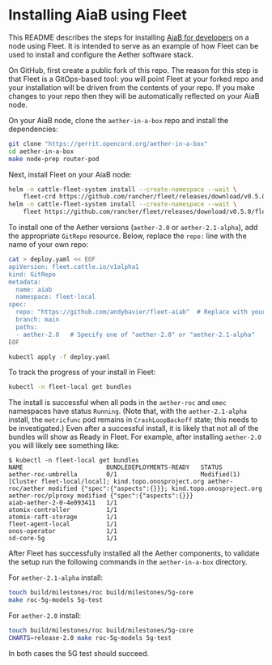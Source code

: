# Installing AiaB using Fleet

This README describes the steps for installing [AiaB for developers](https://docs.aetherproject.org/master/developer/aiab.html#)
on a node using Fleet. It is intended to serve as an example of how Fleet can be used to install
and configure the Aether software stack.

On GitHub, first create a public fork of this repo. The reason for this step is that Fleet is a
GitOps-based tool: you will point Fleet at your forked repo and your installation will be driven
from the contents of your repo. If you make changes to your repo then they will be automatically
reflected on your AiaB node.

On your AiaB node, clone the `aether-in-a-box` repo and install the dependencies:

```bash
git clone "https://gerrit.opencord.org/aether-in-a-box"
cd aether-in-a-box
make node-prep router-pod
```

Next, install Fleet on your AiaB node:

```bash
helm -n cattle-fleet-system install --create-namespace --wait \
    fleet-crd https://github.com/rancher/fleet/releases/download/v0.5.0/fleet-crd-0.5.0.tgz
helm -n cattle-fleet-system install --create-namespace --wait \
    fleet https://github.com/rancher/fleet/releases/download/v0.5.0/fleet-0.5.0.tgz
```

To install one of the Aether versions (`aether-2.0` or `aether-2.1-alpha`), add the
appropriate `GitRepo` resource. Below, replace the `repo:` line with the name of your
own repo:

```bash
cat > deploy.yaml << EOF
apiVersion: fleet.cattle.io/v1alpha1
kind: GitRepo
metadata:
  name: aiab
  namespace: fleet-local
spec:
  repo: "https://github.com/andybavier/fleet-aiab"  # Replace with your fork
  branch: main
  paths:
  - aether-2.0   # Specify one of "aether-2.0" or "aether-2.1-alpha"
EOF

kubectl apply -f deploy.yaml
```

To track the progress of your install in Fleet:

```bash
kubectl -n fleet-local get bundles
```

The install is successful when all pods in the `aether-roc` and `omec` namespaces have status `Running`.
(Note that, with the `aether-2.1-alpha` install, the `metricfunc` pod remains in `CrashLoopBackoff` state;
this needs to be investigated.)  Even after a successful install, it is likely that not all of the bundles
will show as Ready in Fleet.  For example, after installing `aether-2.0` you will likely see something like:

```
$ kubectl -n fleet-local get bundles
NAME                       BUNDLEDEPLOYMENTS-READY   STATUS
aether-roc-umbrella        0/1                       Modified(1) [Cluster fleet-local/local]; kind.topo.onosproject.org aether-roc/aether modified {"spec":{"aspects":{}}}; kind.topo.onosproject.org aether-roc/plproxy modified {"spec":{"aspects":{}}}
aiab-aether-2-0-4e093411   1/1
atomix-controller          1/1
atomix-raft-storage        1/1
fleet-agent-local          1/1
onos-operator              1/1
sd-core-5g                 1/1
```

After Fleet has successfully installed all the Aether components, to validate the setup
run the following commands in the `aether-in-a-box` directory.

For `aether-2.1-alpha` install:

```bash
touch build/milestones/roc build/milestones/5g-core
make roc-5g-models 5g-test
```

For `aether-2.0` install:

```bash
touch build/milestones/roc build/milestones/5g-core
CHARTS=release-2.0 make roc-5g-models 5g-test
```

In both cases the 5G test should succeed.
